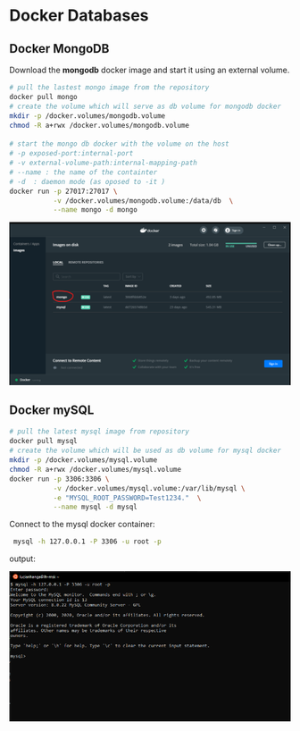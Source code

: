 # Docker Databases

## Docker MongoDB

Download the **mongodb** docker image and start it using an external volume.

```bash
# pull the lastest mongo image from the repository
docker pull mongo
# create the volume which will serve as db volume for mongodb docker
mkdir -p /docker.volumes/mongodb.volume
chmod -R a+rwx /docker.volumes/mongodb.volume

# start the mongo db docker with the volume on the host
# -p exposed-port:internal-port
# -v external-volume-path:internal-mapping-path
# --name : the name of the containter
# -d  : daemon mode (as oposed to -it )
docker run -p 27017:27017 \
           -v /docker.volumes/mongodb.volume:/data/db  \
           --name mongo -d mongo
```
![output](./resources/docker.mongodb.png )

## Docker mySQL 

```bash
# pull the latest mysql image from repository
docker pull mysql
# create the volume which will be used as db volume for mysql docker
mkdir -p /docker.volumes/mysql.volume
chmod -R a+rwx /docker.volumes/mysql.volume
docker run -p 3306:3306 \
           -v /docker.volumes/mysql.volume:/var/lib/mysql \
           -e "MYSQL_ROOT_PASSWORD=Test1234."  \
           --name mysql -d mysql
```

Connect to the mysql docker container:

```bash
 mysql -h 127.0.0.1 -P 3306 -u root -p
```

output: 

![output](./resources/docker.database.1.png)


